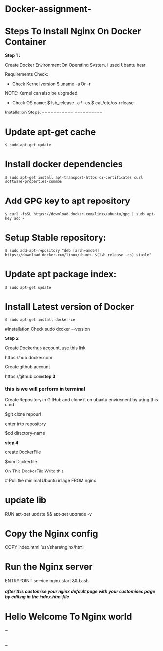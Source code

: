 # Docker-assignment-
<h1>Steps To Install Nginx On Docker Container</h1>

<b>Step 1 :</b>

Create Docker Environment On Operating System, i used Ubantu hear 

Requirements Check:
- Check Kernel version
	$ uname -a Or -r

NOTE: Kernel can also be upgraded.

- Check OS name:
	$ lsb_release -a / -cs
	$ cat /etc/os-release	


Installation Steps:
===========	==========	
# Update apt-get cache
	$ sudo apt-get update

# Install docker dependencies
	$ sudo apt-get install apt-transport-https ca-certificates curl software-properties-common

# Add GPG key to apt repository
	$ curl -fsSL https://download.docker.com/linux/ubuntu/gpg | sudo apt-key add -

# Setup Stable repository:
	$ sudo add-apt-repository "deb [arch=amd64] https://download.docker.com/linux/ubuntu $(lsb_release -cs) stable"
	
# Update apt package index:
	$ sudo apt-get update
	
# Install Latest version of Docker
	$ sudo apt-get install docker-ce

#Installation Check
sudo docker --version

<b>Step 2</b>

Create Dockerhub account, use this link
<link>https://hub.docker.com</link>

Create github account 

<link>https://github.com</link

<b>step 3</b>
<h3> this is we will perform in terminal </h3>
Create Repository in GitHub and clone it on ubantu envirement by using this cmd 

$git clone repourl

enter into repository 

$cd directory-name

<b>step 4</b>

create DockerFile 

$vim Dockerfile 

On This DockerFile Write this 

<div>
# Pull the minimal Ubuntu image
FROM nginx

# update lib
RUN apt-get update && apt-get upgrade -y

# Copy the Nginx config
COPY index.html /usr/share/nginx/html

# Run the Nginx server
ENTRYPOINT service nginx start && bash

</div>

<h5>after this customise your nginx default page with your customised page 
by editing in the index.html file </h5>

<div>

<html>
<h1>Hello Welcome To Nginx world</h1>
 </body> 
</html>

~    <div>                                                                           
~        
